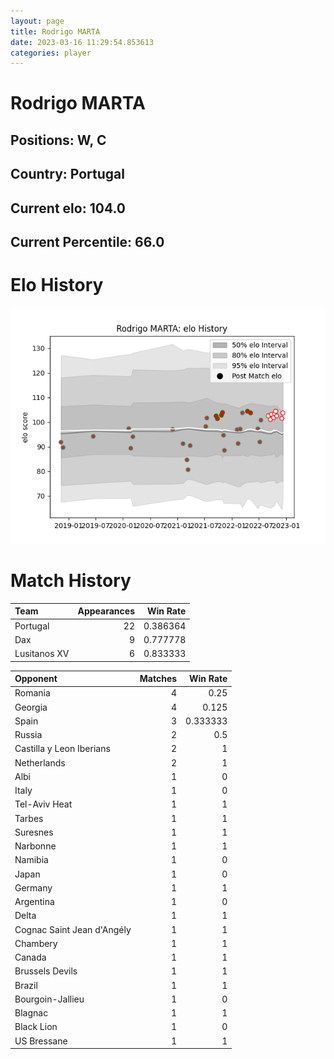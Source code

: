```yaml
---  
layout: page  
title: Rodrigo MARTA  
date: 2023-03-16 11:29:54.853613  
categories: player  
---
```

# Rodrigo MARTA

## Positions: W, C

## Country: Portugal

## Current elo: 104.0

## Current Percentile: 66.0

# Elo History


![elo history](history_RodrigoMARTA.png)
# Match History


| Team         |   Appearances |   Win Rate |
|:-------------|--------------:|-----------:|
| Portugal     |            22 |   0.386364 |
| Dax          |             9 |   0.777778 |
| Lusitanos XV |             6 |   0.833333 |

| Opponent                   |   Matches |   Win Rate |
|:---------------------------|----------:|-----------:|
| Romania                    |         4 |   0.25     |
| Georgia                    |         4 |   0.125    |
| Spain                      |         3 |   0.333333 |
| Russia                     |         2 |   0.5      |
| Castilla y Leon Iberians   |         2 |   1        |
| Netherlands                |         2 |   1        |
| Albi                       |         1 |   0        |
| Italy                      |         1 |   0        |
| Tel-Aviv Heat              |         1 |   1        |
| Tarbes                     |         1 |   1        |
| Suresnes                   |         1 |   1        |
| Narbonne                   |         1 |   1        |
| Namibia                    |         1 |   0        |
| Japan                      |         1 |   0        |
| Germany                    |         1 |   1        |
| Argentina                  |         1 |   0        |
| Delta                      |         1 |   1        |
| Cognac Saint Jean d'Angély |         1 |   1        |
| Chambery                   |         1 |   1        |
| Canada                     |         1 |   1        |
| Brussels Devils            |         1 |   1        |
| Brazil                     |         1 |   1        |
| Bourgoin-Jallieu           |         1 |   0        |
| Blagnac                    |         1 |   1        |
| Black Lion                 |         1 |   0        |
| US Bressane                |         1 |   1        |